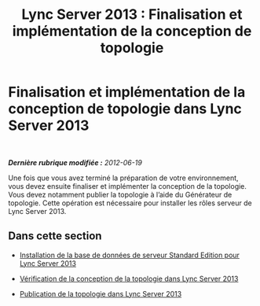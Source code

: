﻿---
title: 'Lync Server 2013 : Finalisation et implémentation de la conception de topologie'
TOCTitle: Finalisation et implémentation de la conception de topologie
ms:assetid: 0d84dc98-de6f-4c85-b3f8-0b07d10dbcfc
ms:mtpsurl: https://technet.microsoft.com/fr-fr/library/Gg398178(v=OCS.15)
ms:contentKeyID: 49296245
ms.date: 05/20/2016
mtps_version: v=OCS.15
ms.translationtype: HT
---

# Finalisation et implémentation de la conception de topologie dans Lync Server 2013

 

_**Dernière rubrique modifiée :** 2012-06-19_

Une fois que vous avez terminé la préparation de votre environnement, vous devez ensuite finaliser et implémenter la conception de la topologie. Vous devez notamment publier la topologie à l’aide du Générateur de topologie. Cette opération est nécessaire pour installer les rôles serveur de Lync Server 2013.

## Dans cette section

  - [Installation de la base de données de serveur Standard Edition pour Lync Server 2013](lync-server-2013-install-standard-edition-server-database.md)

  - [Vérification de la conception de la topologie dans Lync Server 2013](lync-server-2013-verify-the-topology-design.md)

  - [Publication de la topologie dans Lync Server 2013](lync-server-2013-publish-the-topology.md)

